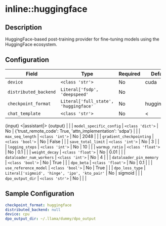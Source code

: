 # inline::huggingface

## Description

HuggingFace-based post-training provider for fine-tuning models using the HuggingFace ecosystem.

## Configuration

| Field | Type | Required | Default | Description |
|-------|------|----------|---------|-------------|
| `device` | `<class 'str'>` | No | cuda |  |
| `distributed_backend` | `Literal['fsdp', 'deepspeed'` | No |  |  |
| `checkpoint_format` | `Literal['full_state', 'huggingface'` | No | huggingface |  |
| `chat_template` | `<class 'str'>` | No | <|user|>
{input}
<|assistant|>
{output} |  |
| `model_specific_config` | `<class 'dict'>` | No | {'trust_remote_code': True, 'attn_implementation': 'sdpa'} |  |
| `max_seq_length` | `<class 'int'>` | No | 2048 |  |
| `gradient_checkpointing` | `<class 'bool'>` | No | False |  |
| `save_total_limit` | `<class 'int'>` | No | 3 |  |
| `logging_steps` | `<class 'int'>` | No | 10 |  |
| `warmup_ratio` | `<class 'float'>` | No | 0.1 |  |
| `weight_decay` | `<class 'float'>` | No | 0.01 |  |
| `dataloader_num_workers` | `<class 'int'>` | No | 4 |  |
| `dataloader_pin_memory` | `<class 'bool'>` | No | True |  |
| `dpo_beta` | `<class 'float'>` | No | 0.1 |  |
| `use_reference_model` | `<class 'bool'>` | No | True |  |
| `dpo_loss_type` | `Literal['sigmoid', 'hinge', 'ipo', 'kto_pair'` | No | sigmoid |  |
| `dpo_output_dir` | `<class 'str'>` | No |  |  |

## Sample Configuration

```yaml
checkpoint_format: huggingface
distributed_backend: null
device: cpu
dpo_output_dir: ~/.llama/dummy/dpo_output

```

